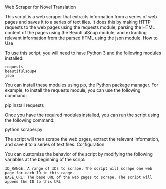 Web Scraper for Novel Translation

This script is a web scraper that extracts information from a series of web pages and saves it to a series of text files. It does this by making HTTP requests to the web pages using the requests module, parsing the HTML content of the pages using the BeautifulSoup module, and extracting relevant information from the parsed HTML using the json module.
How to Use

To use this script, you will need to have Python 3 and the following modules installed:

    requests
    beautifulsoup4
    json

You can install these modules using pip, the Python package manager. For example, to install the requests module, you can use the following command:

pip install requests

Once you have the required modules installed, you can run the script using the following command:

python scraper.py

The script will then scrape the web pages, extract the relevant information, and save it to a series of text files.
Configuration

You can customize the behavior of the script by modifying the following variables at the beginning of the script:

    ID_RANGE: A range of IDs to scrape. The script will scrape one web page for each ID in this range.
    BASE_URL: The base URL of the web pages to scrape. The script will append the ID to this URL
